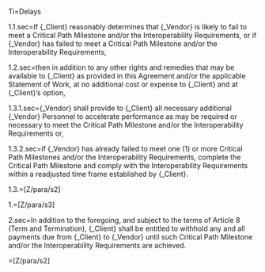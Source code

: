 Ti=Delays

1.1.sec=If {_Client} reasonably determines that {_Vendor} is likely to fail to meet a Critical Path Milestone and/or the Interoperability Requirements, or if {_Vendor} has failed to meet a Critical Path Milestone and/or the Interoperability Requirements,

1.2.sec=then in addition to any other rights and remedies that may be available to {_Client} as provided in this Agreement and/or the applicable Statement of Work, at no additional cost or expense to {_Client} and at {_Client}’s option,

1.3.1.sec={_Vendor} shall provide to {_Client} all necessary additional {_Vendor} Personnel to accelerate performance as may be required or necessary to meet the Critical Path Milestone and/or the Interoperability Requirements or,

1.3.2.sec=if {_Vendor} has already failed to meet one (1) or more Critical Path Milestones and/or the Interoperability Requirements, complete the Critical Path Milestone and comply with the Interoperability Requirements within a readjusted time frame established by {_Client}.

1.3.=[Z/para/s2]

1.=[Z/para/s3]

2.sec=In addition to the foregoing, and subject to the terms of Article 8 (Term and Termination), {_Client} shall be entitled to withhold any and all payments due from {_Client} to {_Vendor} until such Critical Path Milestone and/or the Interoperability Requirements are achieved.

=[Z/para/s2]
